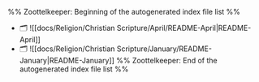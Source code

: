 %% Zoottelkeeper: Beginning of the autogenerated index file list  %%
- 🗂️ ![[docs/Religion/Christian Scripture/April/README-April|README-April]]
- 🗂️ ![[docs/Religion/Christian Scripture/January/README-January|README-January]]
%% Zoottelkeeper: End of the autogenerated index file list  %%
